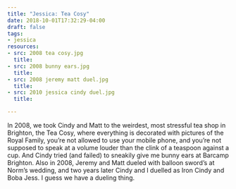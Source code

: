 ```yaml
---
title: "Jessica: Tea Cosy"
date: 2018-10-01T17:32:29-04:00
draft: false
tags:
- jessica
resources:
- src: 2008 tea cosy.jpg
  title:
- src: 2008 bunny ears.jpg
  title:
- src: 2008 jeremy matt duel.jpg
  title:
- src: 2010 jessica cindy duel.jpg
  title:

---
```


In 2008, we took Cindy and Matt to the weirdest, most stressful tea shop in Brighton, the Tea Cosy, where everything is decorated with pictures of the Royal Family, you’re not allowed to use your mobile phone, and you’re not supposed to speak at a volume louder than the clink of a teaspoon against a cup. And Cindy tried (and failed) to sneakily give me bunny ears at Barcamp Brighton. Also in 2008, Jeremy and Matt dueled with balloon sword’s at Norm’s wedding, and two years later Cindy and I duelled as Iron Cindy and Boba Jess. I guess we have a dueling thing.
